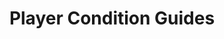 ---
layout: default
title: Player Condition Guides
nav_order: 8
has_children: true
has_toc: true
description: Player Conditions & How to Handle Them
---